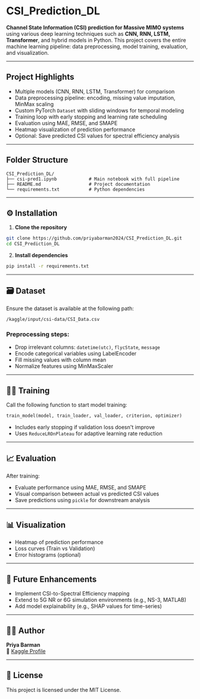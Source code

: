 # CSI_Prediction_DL

**Channel State Information (CSI) prediction for Massive MIMO systems** using various deep learning techniques such as **CNN, RNN, LSTM, Transformer**, and hybrid models in Python. This project covers the entire machine learning pipeline: data preprocessing, model training, evaluation, and visualization.

---

##  Project Highlights

-  Multiple models (CNN, RNN, LSTM, Transformer) for comparison
-  Data preprocessing pipeline: encoding, missing value imputation, MinMax scaling
-  Custom PyTorch `Dataset` with sliding windows for temporal modeling
-  Training loop with early stopping and learning rate scheduling
-  Evaluation using MAE, RMSE, and SMAPE
-  Heatmap visualization of prediction performance
-  Optional: Save predicted CSI values for spectral efficiency analysis

---

##  Folder Structure

```
CSI_Prediction_DL/
├── csi-pred1.ipynb            # Main notebook with full pipeline
├── README.md                  # Project documentation
└── requirements.txt           # Python dependencies
```

---

## ⚙️ Installation

1. **Clone the repository**
```bash
git clone https://github.com/priyabarman2024/CSI_Prediction_DL.git
cd CSI_Prediction_DL
```

2. **Install dependencies**
```bash
pip install -r requirements.txt
```

---

## 🗃️ Dataset

Ensure the dataset is available at the following path:
```
/kaggle/input/csi-data/CSI_Data.csv
```

### Preprocessing steps:
- Drop irrelevant columns: `datetime(utc)`, `flycState`, `message`
- Encode categorical variables using LabelEncoder
- Fill missing values with column mean
- Normalize features using MinMaxScaler

---

## 🏋️‍♂️ Training

Call the following function to start model training:

```python
train_model(model, train_loader, val_loader, criterion, optimizer)
```

- Includes early stopping if validation loss doesn't improve
- Uses `ReduceLROnPlateau` for adaptive learning rate reduction

---

## 📈 Evaluation

After training:
- Evaluate performance using MAE, RMSE, and SMAPE
- Visual comparison between actual vs predicted CSI values
- Save predictions using `pickle` for downstream analysis

---

## 📊 Visualization

- Heatmap of prediction performance
- Loss curves (Train vs Validation)
- Error histograms (optional)

---

## 🔮 Future Enhancements

- Implement CSI-to-Spectral Efficiency mapping
- Extend to 5G NR or 6G simulation environments (e.g., NS-3, MATLAB)
- Add model explainability (e.g., SHAP values for time-series)

---

## 👩‍💻 Author

**Priya Barman**  
🔗 [Kaggle Profile](https://www.kaggle.com/priyabarman2024)

---

## 📜 License

This project is licensed under the MIT License.
